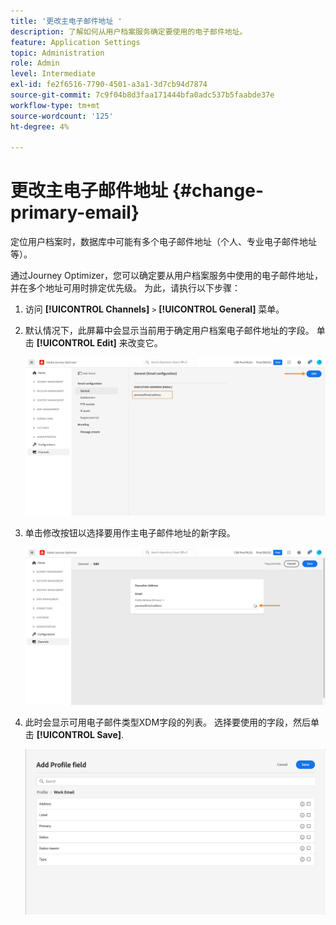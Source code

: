 ```yaml
---
title: '更改主电子邮件地址 '
description: 了解如何从用户档案服务确定要使用的电子邮件地址。
feature: Application Settings
topic: Administration
role: Admin
level: Intermediate
exl-id: fe2f6516-7790-4501-a3a1-3d7cb94d7874
source-git-commit: 7c9f04b8d3faa171444bfa0adc537b5faabde37e
workflow-type: tm+mt
source-wordcount: '125'
ht-degree: 4%

---
```


# 更改主电子邮件地址 {#change-primary-email}

定位用户档案时，数据库中可能有多个电子邮件地址（个人、专业电子邮件地址等）。

通过Journey Optimizer，您可以确定要从用户档案服务中使用的电子邮件地址，并在多个地址可用时排定优先级。 为此，请执行以下步骤：

1. 访问  **[!UICONTROL Channels]** `>` **[!UICONTROL General]** 菜单。
1. 默认情况下，此屏幕中会显示当前用于确定用户档案电子邮件地址的字段。 单击 **[!UICONTROL Edit]** 来改变它。

   ![](assets/primary-address.png)

1. 单击修改按钮以选择要用作主电子邮件地址的新字段。

   ![](assets/primary-address-edit.png)

1. 此时会显示可用电子邮件类型XDM字段的列表。 选择要使用的字段，然后单击 **[!UICONTROL Save]**.

   ![](assets/primary-address-field.png)

<!--1. You can also select an additional field to use as secondary email address. This allows you to determine which field to use if the primary field is empty for a profile. >> will be done later on-->
